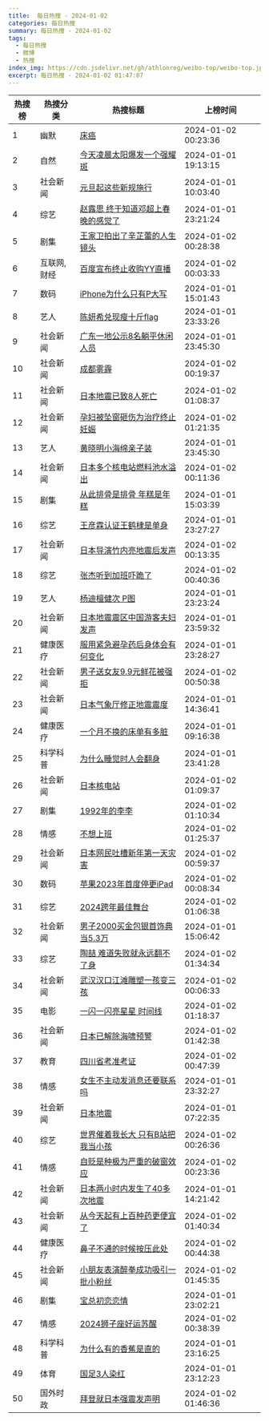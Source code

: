 ```yaml
---
title:  每日热搜 - 2024-01-02
categories: 每日热搜
summary: 每日热搜 - 2024-01-02
tags:
  - 每日热搜
  - 微博
  - 热搜
index_img: https://cdn.jsdelivr.net/gh/athlonreg/weibo-top/weibo-top.jpeg
excerpt: 每日热搜 - 2024-01-02 01:47:07
---
```


| 热搜榜 | 热搜分类 | 热搜标题 | 上榜时间 |
| --- | --- | --- | --- |
| 1 | 幽默 | [床癌](https://s.weibo.com/weibo%3Fq%3D%2523%E5%BA%8A%E7%99%8C%2523) | 2024-01-02 00:23:36 | 
| 2 | 自然 | [今天凌晨太阳爆发一个强耀斑](https://s.weibo.com/weibo%3Fq%3D%2523%E4%BB%8A%E5%A4%A9%E5%87%8C%E6%99%A8%E5%A4%AA%E9%98%B3%E7%88%86%E5%8F%91%E4%B8%80%E4%B8%AA%E5%BC%BA%E8%80%80%E6%96%91%2523) | 2024-01-01 19:13:15 | 
| 3 | 社会新闻 | [元旦起这些新规施行](https://s.weibo.com/weibo%3Fq%3D%2523%E5%85%83%E6%97%A6%E8%B5%B7%E8%BF%99%E4%BA%9B%E6%96%B0%E8%A7%84%E6%96%BD%E8%A1%8C%2523) | 2024-01-01 10:03:40 | 
| 4 | 综艺 | [赵露思 终于知道邓超上春晚的感觉了](https://s.weibo.com/weibo%3Fq%3D%2523%E8%B5%B5%E9%9C%B2%E6%80%9D%20%E7%BB%88%E4%BA%8E%E7%9F%A5%E9%81%93%E9%82%93%E8%B6%85%E4%B8%8A%E6%98%A5%E6%99%9A%E7%9A%84%E6%84%9F%E8%A7%89%E4%BA%86%2523) | 2024-01-01 23:21:24 | 
| 5 | 剧集 | [王家卫拍出了辛芷蕾的人生镜头](https://s.weibo.com/weibo%3Fq%3D%2523%E7%8E%8B%E5%AE%B6%E5%8D%AB%E6%8B%8D%E5%87%BA%E4%BA%86%E8%BE%9B%E8%8A%B7%E8%95%BE%E7%9A%84%E4%BA%BA%E7%94%9F%E9%95%9C%E5%A4%B4%2523) | 2024-01-02 00:28:38 | 
| 6 | 互联网,财经 | [百度宣布终止收购YY直播](https://s.weibo.com/weibo%3Fq%3D%2523%E7%99%BE%E5%BA%A6%E5%AE%A3%E5%B8%83%E7%BB%88%E6%AD%A2%E6%94%B6%E8%B4%ADYY%E7%9B%B4%E6%92%AD%2523) | 2024-01-02 00:03:33 | 
| 7 | 数码 | [iPhone为什么只有P大写](https://s.weibo.com/weibo%3Fq%3D%2523iPhone%E4%B8%BA%E4%BB%80%E4%B9%88%E5%8F%AA%E6%9C%89P%E5%A4%A7%E5%86%99%2523) | 2024-01-01 15:01:43 | 
| 8 | 艺人 | [陈妍希兑现瘦十斤flag](https://s.weibo.com/weibo%3Fq%3D%2523%E9%99%88%E5%A6%8D%E5%B8%8C%E5%85%91%E7%8E%B0%E7%98%A6%E5%8D%81%E6%96%A4flag%2523) | 2024-01-01 23:33:26 | 
| 9 | 社会新闻 | [广东一地公示8名躺平休闲人员](https://s.weibo.com/weibo%3Fq%3D%2523%E5%B9%BF%E4%B8%9C%E4%B8%80%E5%9C%B0%E5%85%AC%E7%A4%BA8%E5%90%8D%E8%BA%BA%E5%B9%B3%E4%BC%91%E9%97%B2%E4%BA%BA%E5%91%98%2523) | 2024-01-01 23:45:30 | 
| 10 | 社会新闻 | [成都雾霾](https://s.weibo.com/weibo%3Fq%3D%2523%E6%88%90%E9%83%BD%E9%9B%BE%E9%9C%BE%2523) | 2024-01-02 00:19:37 | 
| 11 | 社会新闻 | [日本地震已致8人死亡](https://s.weibo.com/weibo%3Fq%3D%2523%E6%97%A5%E6%9C%AC%E5%9C%B0%E9%9C%87%E5%B7%B2%E8%87%B48%E4%BA%BA%E6%AD%BB%E4%BA%A1%2523) | 2024-01-02 01:08:37 | 
| 12 | 社会新闻 | [孕妇被坠窗砸伤为治疗终止妊娠](https://s.weibo.com/weibo%3Fq%3D%2523%E5%AD%95%E5%A6%87%E8%A2%AB%E5%9D%A0%E7%AA%97%E7%A0%B8%E4%BC%A4%E4%B8%BA%E6%B2%BB%E7%96%97%E7%BB%88%E6%AD%A2%E5%A6%8A%E5%A8%A0%2523) | 2024-01-02 01:21:35 | 
| 13 | 艺人 | [黄晓明小海绵亲子装](https://s.weibo.com/weibo%3Fq%3D%2523%E9%BB%84%E6%99%93%E6%98%8E%E5%B0%8F%E6%B5%B7%E7%BB%B5%E4%BA%B2%E5%AD%90%E8%A3%85%2523) | 2024-01-01 23:45:30 | 
| 14 | 社会新闻 | [日本多个核电站燃料池水溢出](https://s.weibo.com/weibo%3Fq%3D%2523%E6%97%A5%E6%9C%AC%E5%A4%9A%E4%B8%AA%E6%A0%B8%E7%94%B5%E7%AB%99%E7%87%83%E6%96%99%E6%B1%A0%E6%B0%B4%E6%BA%A2%E5%87%BA%2523) | 2024-01-02 00:11:36 | 
| 15 | 剧集 | [从此排骨是排骨 年糕是年糕](https://s.weibo.com/weibo%3Fq%3D%2523%E4%BB%8E%E6%AD%A4%E6%8E%92%E9%AA%A8%E6%98%AF%E6%8E%92%E9%AA%A8%20%E5%B9%B4%E7%B3%95%E6%98%AF%E5%B9%B4%E7%B3%95%2523) | 2024-01-01 15:03:39 | 
| 16 | 综艺 | [王彦霖认证王鹤棣是单身](https://s.weibo.com/weibo%3Fq%3D%2523%E7%8E%8B%E5%BD%A6%E9%9C%96%E8%AE%A4%E8%AF%81%E7%8E%8B%E9%B9%A4%E6%A3%A3%E6%98%AF%E5%8D%95%E8%BA%AB%2523) | 2024-01-01 23:27:27 | 
| 17 | 社会新闻 | [日本导演竹内亮地震后发声](https://s.weibo.com/weibo%3Fq%3D%2523%E6%97%A5%E6%9C%AC%E5%AF%BC%E6%BC%94%E7%AB%B9%E5%86%85%E4%BA%AE%E5%9C%B0%E9%9C%87%E5%90%8E%E5%8F%91%E5%A3%B0%2523) | 2024-01-02 00:13:35 | 
| 18 | 综艺 | [张杰听到加班吓跪了](https://s.weibo.com/weibo%3Fq%3D%2523%E5%BC%A0%E6%9D%B0%E5%90%AC%E5%88%B0%E5%8A%A0%E7%8F%AD%E5%90%93%E8%B7%AA%E4%BA%86%2523) | 2024-01-02 00:40:36 | 
| 19 | 艺人 | [杨迪檀健次 P图](https://s.weibo.com/weibo%3Fq%3D%2523%E6%9D%A8%E8%BF%AA%E6%AA%80%E5%81%A5%E6%AC%A1%20P%E5%9B%BE%2523) | 2024-01-01 23:23:24 | 
| 20 | 社会新闻 | [日本地震震区中国游客夫妇发声](https://s.weibo.com/weibo%3Fq%3D%2523%E6%97%A5%E6%9C%AC%E5%9C%B0%E9%9C%87%E9%9C%87%E5%8C%BA%E4%B8%AD%E5%9B%BD%E6%B8%B8%E5%AE%A2%E5%A4%AB%E5%A6%87%E5%8F%91%E5%A3%B0%2523) | 2024-01-01 23:59:32 | 
| 21 | 健康医疗 | [服用紧急避孕药后身体会有何变化](https://s.weibo.com/weibo%3Fq%3D%2523%E6%9C%8D%E7%94%A8%E7%B4%A7%E6%80%A5%E9%81%BF%E5%AD%95%E8%8D%AF%E5%90%8E%E8%BA%AB%E4%BD%93%E4%BC%9A%E6%9C%89%E4%BD%95%E5%8F%98%E5%8C%96%2523) | 2024-01-01 23:28:27 | 
| 22 | 社会新闻 | [男子送女友9.9元鲜花被强拒](https://s.weibo.com/weibo%3Fq%3D%2523%E7%94%B7%E5%AD%90%E9%80%81%E5%A5%B3%E5%8F%8B9.9%E5%85%83%E9%B2%9C%E8%8A%B1%E8%A2%AB%E5%BC%BA%E6%8B%92%2523) | 2024-01-02 00:50:38 | 
| 23 | 社会新闻 | [日本气象厅修正地震震度](https://s.weibo.com/weibo%3Fq%3D%2523%E6%97%A5%E6%9C%AC%E6%B0%94%E8%B1%A1%E5%8E%85%E4%BF%AE%E6%AD%A3%E5%9C%B0%E9%9C%87%E9%9C%87%E5%BA%A6%2523) | 2024-01-01 14:36:41 | 
| 24 | 健康医疗 | [一个月不换的床单有多脏](https://s.weibo.com/weibo%3Fq%3D%2523%E4%B8%80%E4%B8%AA%E6%9C%88%E4%B8%8D%E6%8D%A2%E7%9A%84%E5%BA%8A%E5%8D%95%E6%9C%89%E5%A4%9A%E8%84%8F%2523) | 2024-01-01 09:16:38 | 
| 25 | 科学科普 | [为什么睡觉时人会翻身](https://s.weibo.com/weibo%3Fq%3D%2523%E4%B8%BA%E4%BB%80%E4%B9%88%E7%9D%A1%E8%A7%89%E6%97%B6%E4%BA%BA%E4%BC%9A%E7%BF%BB%E8%BA%AB%2523) | 2024-01-01 23:41:28 | 
| 26 | 社会新闻 | [日本核电站](https://s.weibo.com/weibo%3Fq%3D%2523%E6%97%A5%E6%9C%AC%E6%A0%B8%E7%94%B5%E7%AB%99%2523) | 2024-01-02 01:09:37 | 
| 27 | 剧集 | [1992年的李李](https://s.weibo.com/weibo%3Fq%3D%25231992%E5%B9%B4%E7%9A%84%E6%9D%8E%E6%9D%8E%2523) | 2024-01-02 01:10:34 | 
| 28 | 情感 | [不想上班](https://s.weibo.com/weibo%3Fq%3D%2523%E4%B8%8D%E6%83%B3%E4%B8%8A%E7%8F%AD%2523) | 2024-01-02 01:25:37 | 
| 29 | 社会新闻 | [日本网民吐槽新年第一天灾害](https://s.weibo.com/weibo%3Fq%3D%2523%E6%97%A5%E6%9C%AC%E7%BD%91%E6%B0%91%E5%90%90%E6%A7%BD%E6%96%B0%E5%B9%B4%E7%AC%AC%E4%B8%80%E5%A4%A9%E7%81%BE%E5%AE%B3%2523) | 2024-01-02 00:59:37 | 
| 30 | 数码 | [苹果2023年首度停更iPad](https://s.weibo.com/weibo%3Fq%3D%2523%E8%8B%B9%E6%9E%9C2023%E5%B9%B4%E9%A6%96%E5%BA%A6%E5%81%9C%E6%9B%B4iPad%2523) | 2024-01-02 00:08:34 | 
| 31 | 综艺 | [2024跨年最佳舞台](https://s.weibo.com/weibo%3Fq%3D%25232024%E8%B7%A8%E5%B9%B4%E6%9C%80%E4%BD%B3%E8%88%9E%E5%8F%B0%2523) | 2024-01-02 01:06:38 | 
| 32 | 社会新闻 | [男子2000买金包银首饰典当5.3万](https://s.weibo.com/weibo%3Fq%3D%2523%E7%94%B7%E5%AD%902000%E4%B9%B0%E9%87%91%E5%8C%85%E9%93%B6%E9%A6%96%E9%A5%B0%E5%85%B8%E5%BD%935.3%E4%B8%87%2523) | 2024-01-01 15:06:42 | 
| 33 | 综艺 | [陶喆 难道失败就永远翻不了身](https://s.weibo.com/weibo%3Fq%3D%2523%E9%99%B6%E5%96%86%20%E9%9A%BE%E9%81%93%E5%A4%B1%E8%B4%A5%E5%B0%B1%E6%B0%B8%E8%BF%9C%E7%BF%BB%E4%B8%8D%E4%BA%86%E8%BA%AB%2523) | 2024-01-02 01:34:34 | 
| 34 | 社会新闻 | [武汉汉口江滩雕塑一孩变三孩](https://s.weibo.com/weibo%3Fq%3D%2523%E6%AD%A6%E6%B1%89%E6%B1%89%E5%8F%A3%E6%B1%9F%E6%BB%A9%E9%9B%95%E5%A1%91%E4%B8%80%E5%AD%A9%E5%8F%98%E4%B8%89%E5%AD%A9%2523) | 2024-01-02 00:06:33 | 
| 35 | 电影 | [一闪一闪亮星星 时间线](https://s.weibo.com/weibo%3Fq%3D%2523%E4%B8%80%E9%97%AA%E4%B8%80%E9%97%AA%E4%BA%AE%E6%98%9F%E6%98%9F%20%E6%97%B6%E9%97%B4%E7%BA%BF%2523) | 2024-01-02 01:18:37 | 
| 36 | 社会新闻 | [日本已解除海啸预警](https://s.weibo.com/weibo%3Fq%3D%2523%E6%97%A5%E6%9C%AC%E5%B7%B2%E8%A7%A3%E9%99%A4%E6%B5%B7%E5%95%B8%E9%A2%84%E8%AD%A6%2523) | 2024-01-02 01:42:38 | 
| 37 | 教育 | [四川省考准考证](https://s.weibo.com/weibo%3Fq%3D%2523%E5%9B%9B%E5%B7%9D%E7%9C%81%E8%80%83%E5%87%86%E8%80%83%E8%AF%81%2523) | 2024-01-02 00:47:39 | 
| 38 | 情感 | [女生不主动发消息还要联系吗](https://s.weibo.com/weibo%3Fq%3D%2523%E5%A5%B3%E7%94%9F%E4%B8%8D%E4%B8%BB%E5%8A%A8%E5%8F%91%E6%B6%88%E6%81%AF%E8%BF%98%E8%A6%81%E8%81%94%E7%B3%BB%E5%90%97%2523) | 2024-01-01 23:32:27 | 
| 39 | 社会新闻 | [日本地震](https://s.weibo.com/weibo%3Fq%3D%2523%E6%97%A5%E6%9C%AC%E5%9C%B0%E9%9C%87%2523) | 2024-01-01 07:22:35 | 
| 40 | 综艺 | [世界催着我长大 只有B站把我当小孩](https://s.weibo.com/weibo%3Fq%3D%2523%E4%B8%96%E7%95%8C%E5%82%AC%E7%9D%80%E6%88%91%E9%95%BF%E5%A4%A7%20%E5%8F%AA%E6%9C%89B%E7%AB%99%E6%8A%8A%E6%88%91%E5%BD%93%E5%B0%8F%E5%AD%A9%2523) | 2024-01-02 00:26:36 | 
| 41 | 情感 | [自贬是种极为严重的破窗效应](https://s.weibo.com/weibo%3Fq%3D%2523%E8%87%AA%E8%B4%AC%E6%98%AF%E7%A7%8D%E6%9E%81%E4%B8%BA%E4%B8%A5%E9%87%8D%E7%9A%84%E7%A0%B4%E7%AA%97%E6%95%88%E5%BA%94%2523) | 2024-01-02 00:23:36 | 
| 42 | 社会新闻 | [日本两小时内发生了40多次地震](https://s.weibo.com/weibo%3Fq%3D%2523%E6%97%A5%E6%9C%AC%E4%B8%A4%E5%B0%8F%E6%97%B6%E5%86%85%E5%8F%91%E7%94%9F%E4%BA%8640%E5%A4%9A%E6%AC%A1%E5%9C%B0%E9%9C%87%2523) | 2024-01-01 14:21:42 | 
| 43 | 社会新闻 | [从今天起有上百种药更便宜了](https://s.weibo.com/weibo%3Fq%3D%2523%E4%BB%8E%E4%BB%8A%E5%A4%A9%E8%B5%B7%E6%9C%89%E4%B8%8A%E7%99%BE%E7%A7%8D%E8%8D%AF%E6%9B%B4%E4%BE%BF%E5%AE%9C%E4%BA%86%2523) | 2024-01-02 01:40:34 | 
| 44 | 健康医疗 | [鼻子不通的时候按压此处](https://s.weibo.com/weibo%3Fq%3D%2523%E9%BC%BB%E5%AD%90%E4%B8%8D%E9%80%9A%E7%9A%84%E6%97%B6%E5%80%99%E6%8C%89%E5%8E%8B%E6%AD%A4%E5%A4%84%2523) | 2024-01-02 00:44:38 | 
| 45 | 社会新闻 | [小朋友表演醉拳成功吸引一批小粉丝](https://s.weibo.com/weibo%3Fq%3D%2523%E5%B0%8F%E6%9C%8B%E5%8F%8B%E8%A1%A8%E6%BC%94%E9%86%89%E6%8B%B3%E6%88%90%E5%8A%9F%E5%90%B8%E5%BC%95%E4%B8%80%E6%89%B9%E5%B0%8F%E7%B2%89%E4%B8%9D%2523) | 2024-01-02 01:45:35 | 
| 46 | 剧集 | [宝总初恋恋情](https://s.weibo.com/weibo%3Fq%3D%2523%E5%AE%9D%E6%80%BB%E5%88%9D%E6%81%8B%E6%81%8B%E6%83%85%2523) | 2024-01-01 23:02:21 | 
| 47 | 情感 | [2024狮子座好运苏醒](https://s.weibo.com/weibo%3Fq%3D%25232024%E7%8B%AE%E5%AD%90%E5%BA%A7%E5%A5%BD%E8%BF%90%E8%8B%8F%E9%86%92%2523) | 2024-01-02 00:38:39 | 
| 48 | 科学科普 | [为什么有的香蕉是直的](https://s.weibo.com/weibo%3Fq%3D%2523%E4%B8%BA%E4%BB%80%E4%B9%88%E6%9C%89%E7%9A%84%E9%A6%99%E8%95%89%E6%98%AF%E7%9B%B4%E7%9A%84%2523) | 2024-01-01 23:16:25 | 
| 49 | 体育 | [国足3人染红](https://s.weibo.com/weibo%3Fq%3D%2523%E5%9B%BD%E8%B6%B33%E4%BA%BA%E6%9F%93%E7%BA%A2%2523) | 2024-01-01 23:12:23 | 
| 50 | 国外时政 | [拜登就日本强震发声明](https://s.weibo.com/weibo%3Fq%3D%2523%E6%8B%9C%E7%99%BB%E5%B0%B1%E6%97%A5%E6%9C%AC%E5%BC%BA%E9%9C%87%E5%8F%91%E5%A3%B0%E6%98%8E%2523) | 2024-01-02 01:46:36 | 
